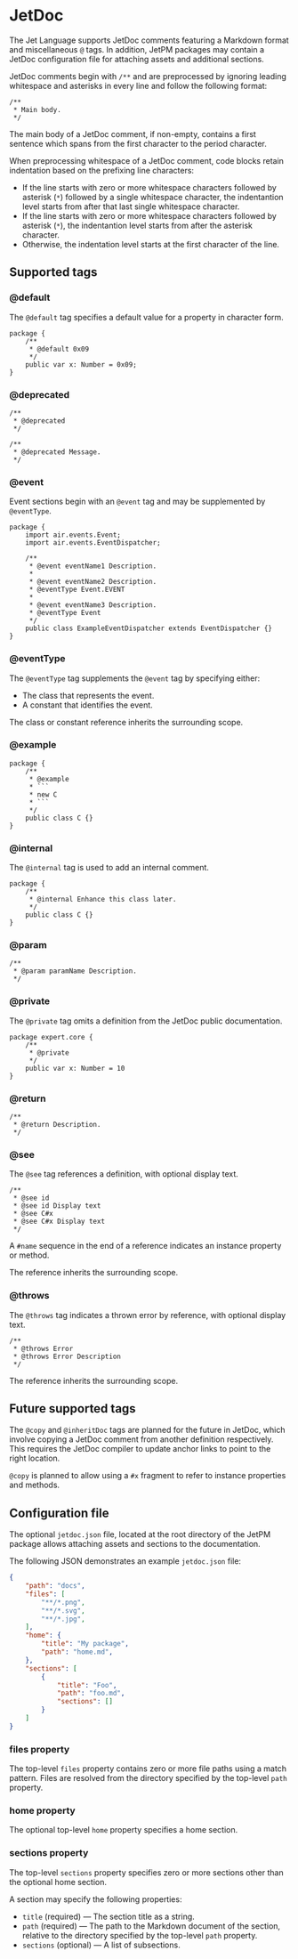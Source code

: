 # JetDoc

The Jet Language supports JetDoc comments featuring a Markdown format and miscellaneous `@` tags. In addition, JetPM packages may contain a JetDoc configuration file for attaching assets and additional sections.

JetDoc comments begin with `/**` and are preprocessed by ignoring leading whitespace and asterisks in every line and follow the following format:

```
/**
 * Main body.
 */
```

The main body of a JetDoc comment, if non-empty, contains a first sentence which spans from the first character to the period character.

When preprocessing whitespace of a JetDoc comment, code blocks retain indentation based on the prefixing line characters:

* If the line starts with zero or more whitespace characters followed by asterisk (`*`) followed by a single whitespace character, the indentantion level starts from after that last single whitespace character.
* If the line starts with zero or more whitespace characters followed by asterisk (`*`), the indentantion level starts from after the asterisk character.
* Otherwise, the indentation level starts at the first character of the line.

## Supported tags

### @default

The `@default` tag specifies a default value for a property in character form.

```
package {
    /**
     * @default 0x09
     */
    public var x: Number = 0x09;
}
```

### @deprecated

```
/**
 * @deprecated
 */

/**
 * @deprecated Message.
 */
```

### @event

Event sections begin with an `@event` tag and may be supplemented by `@eventType`.

```
package {
    import air.events.Event;
    import air.events.EventDispatcher;

    /**
     * @event eventName1 Description.
     *
     * @event eventName2 Description.
     * @eventType Event.EVENT
     *
     * @event eventName3 Description.
     * @eventType Event
     */
    public class ExampleEventDispatcher extends EventDispatcher {}
}
```

### @eventType

The `@eventType` tag supplements the `@event` tag by specifying either:

* The class that represents the event.
* A constant that identifies the event.

The class or constant reference inherits the surrounding scope.

### @example

```
package {
    /**
     * @example
     * ```
     * new C
     * ```
     */
    public class C {}
}
```

### @internal

The `@internal` tag is used to add an internal comment.

```
package {
    /**
     * @internal Enhance this class later.
     */
    public class C {}
}
```

### @param

```
/**
 * @param paramName Description.
 */
```

### @private

The `@private` tag omits a definition from the JetDoc public documentation.

```
package expert.core {
    /**
     * @private
     */
    public var x: Number = 10
}
```

### @return

```
/**
 * @return Description.
 */
```

### @see

The `@see` tag references a definition, with optional display text.

```
/**
 * @see id
 * @see id Display text
 * @see C#x
 * @see C#x Display text
 */
```

A `#name` sequence in the end of a reference indicates an instance property or method.

The reference inherits the surrounding scope.

### @throws

The `@throws` tag indicates a thrown error by reference, with optional display text.

```
/**
 * @throws Error
 * @throws Error Description
 */
```

The reference inherits the surrounding scope.

## Future supported tags

The `@copy` and `@inheritDoc` tags are planned for the future in JetDoc, which involve copying a JetDoc comment from another definition respectively. This requires the JetDoc compiler to update anchor links to point to the right location.

`@copy` is planned to allow using a `#x` fragment to refer to instance properties and methods.

## Configuration file

The optional `jetdoc.json` file, located at the root directory of the JetPM package allows attaching assets and sections to the documentation.

The following JSON demonstrates an example `jetdoc.json` file:

```json
{
    "path": "docs",
    "files": [
        "**/*.png",
        "**/*.svg",
        "**/*.jpg",
    ],
    "home": {
        "title": "My package",
        "path": "home.md",
    },
    "sections": [
        {
            "title": "Foo",
            "path": "foo.md",
            "sections": []
        }
    ]
}
```

### files property

The top-level `files` property contains zero or more file paths using a match pattern. Files are resolved from the directory specified by the top-level `path` property.

### home property

The optional top-level `home` property specifies a home section.

### sections property

The top-level `sections` property specifies zero or more sections other than the optional home section.

A section may specify the following properties:

* `title` (required) — The section title as a string.
* `path` (required) — The path to the Markdown document of the section, relative to the directory specified by the top-level `path` property.
* `sections` (optional) — A list of subsections.